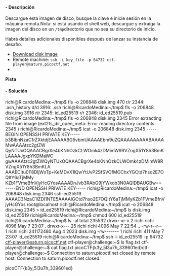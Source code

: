 #### - **Descripción** 
Descargue esta imagen de disco, busque la clave e inicie sesión en la máquina remota.Nota: si está usando el shell web, descargue y extraiga la imagen del disco en un `/tmp`directorio que no sea su directorio de inicio.

Habrá detalles adicionales disponibles después de lanzar su instancia de desafío.

- [Download disk image](https://artifacts.picoctf.net/c/69/disk.img.gz)
- Remote machine: `ssh -i key_file -p 64732 ctf-player@saturn.picoctf.net`
- 
**Pista**

#### - **Solución** 
richi@RicardoMedina:~/tmp$ fls -o 206848 disk.img 470
r/r 2344:       .ash_history
d/d 3916:       .ssh
richi@RicardoMedina:~/tmp$ fls -o 206848 disk.img 3916
r/r 2345:       id_ed25519
r/r 2346:       id_ed25519.pub
richi@RicardoMedina:~/tmp$ fls -o 206848 disk.img 2345
Error extracting file from image (ext2fs_dir_open_meta: Error reading directory contents: 2345
)
richi@RicardoMedina:~/tmp$ icat -o 206848 disk.img 2345
-----BEGIN OPENSSH PRIVATE KEY-----
b3BlbnNzaC1rZXktdjEAAAAABG5vbmUAAAAEbm9uZQAAAAAAAAABAAAAMwAAAAtzc2gtZW
QyNTUxOQAAACBgrXe4bKNhOzkCLWOmk4zDMimW9RVZngX51Y8h3BmKLAAAAJgxpYKDMaWC
gwAAAAtzc2gtZWQyNTUxOQAAACBgrXe4bKNhOzkCLWOmk4zDMimW9RVZngX51Y8h3BmKLA
AAAECItu0F8DIjWxTp+KeMDvX1lQwYtUvP2SfSVOfMOChxYGCtd7hso2E7OQItY6aTjMMy
KZb1FVmeBfnVjyHcGYosAAAADnJvb3RAbG9jYWxob3N0AQIDBAUGBw==
-----END OPENSSH PRIVATE KEY-----
richi@RicardoMedina:~/tmp$ icat -o 206848 disk.img 2346
ssh-ed25519 AAAAC3NzaC1lZDI1NTE5AAAAIGCtd7hso2E7OQItY6aTjMMyKZb1FVmeBfnVjyHcGYos root@localhost
richi@RicardoMedina:~/tmp$ icat -o 206848 disk.img 2345 > id_ed25519
richi@RicardoMedina:~/tmp$ ls
disk.img  id_ed25519
richi@RicardoMedina:~/tmp$ chmod 600 id_ed25519
richi@RicardoMedina:~/tmp$ ls -al
total 235532
drwxr-xr-x  2 richi richi      4096 May  7 23:07 .
drwxr-x--- 25 richi richi      4096 May  7 22:54 ..
-rw-r--r--  1 richi richi 241172480 Aug  4  2023 disk.img
-rw-------  1 richi richi       411 May  7 23:07 id_ed25519
richi@RicardoMedina:~/tmp$ ssh -i id_ed25519 -p 64732 ctf-player@saturn.picoctf.net
ctf-player@challenge:~$ ls
flag.txt
ctf-player@challenge:~$ cat flag.txt
picoCTF{k3y_5l3u7h_339601ed}ctf-player@challenge:~$ Connection to saturn.picoctf.net closed by remote host.
Connection to saturn.picoctf.net closed.

picoCTF{k3y_5l3u7h_339601ed}